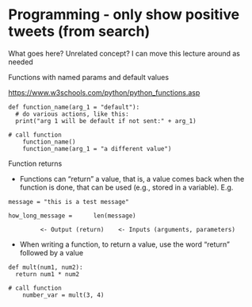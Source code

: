 # Programming - only show positive tweets (from search)

What goes here? Unrelated concept? I can move this lecture around as needed


Functions with named params and default values

https://www.w3schools.com/python/python_functions.asp
```
def function_name(arg_1 = "default"):
  # do various actions, like this:
  print("arg 1 will be default if not sent:" + arg_1)

# call function
    function_name()
    function_name(arg_1 = "a different value")
```


Function returns

- Functions can “return” a value, that is, a value comes back when the function is done, that can be used (e.g., stored in a variable). E.g.

```
message = "this is a test message"

how_long_message =      len(message)
```   
             <- Output (return)    <- Inputs (arguments, parameters)


- When writing a function, to return a value, use the word “return” followed by a value

```
def mult(num1, num2):
  return num1 * num2

# call function
    number_var = mult(3, 4)
```
